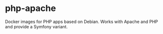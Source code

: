 # php-apache
Docker images for PHP apps based on Debian. Works with Apache and PHP and provide a Symfony variant.
